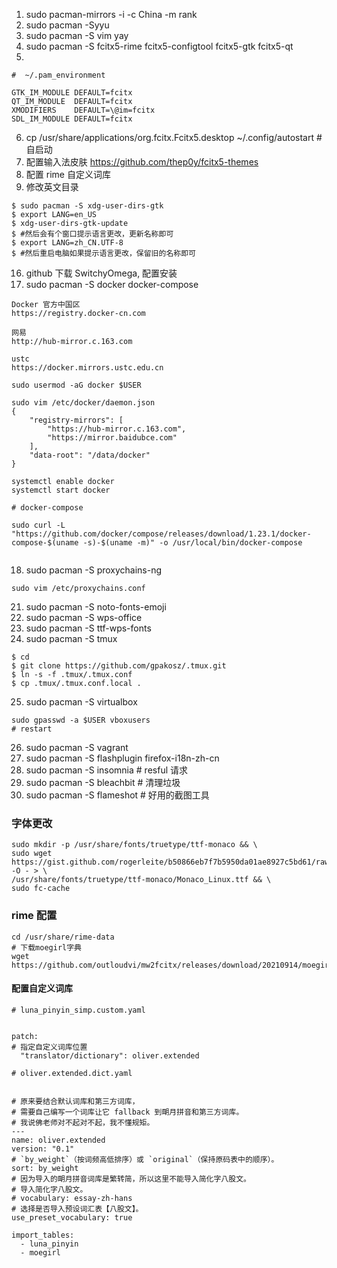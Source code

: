1. sudo pacman-mirrors -i -c China -m rank
2. sudo pacman -Syyu
3. sudo pacman -S vim yay
4. sudo pacman -S fcitx5-rime fcitx5-configtool fcitx5-gtk fcitx5-qt
5.
```
#  ~/.pam_environment

GTK_IM_MODULE DEFAULT=fcitx
QT_IM_MODULE  DEFAULT=fcitx
XMODIFIERS    DEFAULT=\@im=fcitx
SDL_IM_MODULE DEFAULT=fcitx

```
6. cp /usr/share/applications/org.fcitx.Fcitx5.desktop ~/.config/autostart #自启动
7. 配置输入法皮肤  https://github.com/thep0y/fcitx5-themes
8. 配置 rime 自定义词库
9. 修改英文目录
```
$ sudo pacman -S xdg-user-dirs-gtk
$ export LANG=en_US
$ xdg-user-dirs-gtk-update
$ #然后会有个窗口提示语言更改，更新名称即可
$ export LANG=zh_CN.UTF-8
$ #然后重启电脑如果提示语言更改，保留旧的名称即可
```

16. github 下载 SwitchyOmega, 配置安装
17. sudo pacman -S docker docker-compose

```
Docker 官方中国区
https://registry.docker-cn.com

网易
http://hub-mirror.c.163.com

ustc
https://docker.mirrors.ustc.edu.cn

sudo usermod -aG docker $USER

sudo vim /etc/docker/daemon.json
{
    "registry-mirrors": [
        "https://hub-mirror.c.163.com",
        "https://mirror.baidubce.com"
    ],
    "data-root": "/data/docker"
}

systemctl enable docker
systemctl start docker

# docker-compose

sudo curl -L "https://github.com/docker/compose/releases/download/1.23.1/docker-compose-$(uname -s)-$(uname -m)" -o /usr/local/bin/docker-compose


```

18. sudo pacman -S proxychains-ng

```
sudo vim /etc/proxychains.conf

```

21. sudo pacman -S noto-fonts-emoji 
22. sudo pacman -S wps-office
23. sudo pacman -S ttf-wps-fonts
24. sudo pacman -S tmux
```
$ cd
$ git clone https://github.com/gpakosz/.tmux.git
$ ln -s -f .tmux/.tmux.conf
$ cp .tmux/.tmux.conf.local .
```

25. sudo pacman -S virtualbox
```
sudo gpasswd -a $USER vboxusers
# restart
```
26. sudo pacman -S vagrant 
27. sudo pacman -S flashplugin firefox-i18n-zh-cn
28. sudo pacman -S insomnia  # resful 请求
29. sudo pacman -S bleachbit # 清理垃圾
30. sudo pacman -S flameshot # 好用的截图工具

### 字体更改

```
sudo mkdir -p /usr/share/fonts/truetype/ttf-monaco && \
sudo wget https://gist.github.com/rogerleite/b50866eb7f7b5950da01ae8927c5bd61/raw/862b6c9437f534d5899e4e68d60f9bf22f356312/mfont.ttf -O - > \
/usr/share/fonts/truetype/ttf-monaco/Monaco_Linux.ttf && \
sudo fc-cache
```
### rime 配置

```
cd /usr/share/rime-data
# 下载moegirl字典
wget https://github.com/outloudvi/mw2fcitx/releases/download/20210914/moegirl.dict.yaml
```
#### 配置自定义词库
```
# luna_pinyin_simp.custom.yaml 


patch:
# 指定自定义词库位置
  "translator/dictionary": oliver.extended
```

```
# oliver.extended.dict.yaml


# 原来要结合默认词库和第三方词库，
# 需要自己编写一个词库让它 fallback 到朙月拼音和第三方词库。
# 我说佛老师对不起对不起，我不懂规矩。
---
name: oliver.extended
version: "0.1"
# `by_weight`（按词频高低排序）或 `original`（保持原码表中的顺序）。
sort: by_weight
# 因为导入的朙月拼音词库是繁转简，所以这里不能导入简化字八股文。
# 导入简化字八股文。
# vocabulary: essay-zh-hans
# 选择是否导入预设词汇表【八股文】。
use_preset_vocabulary: true

import_tables:
  - luna_pinyin
  - moegirl

```


